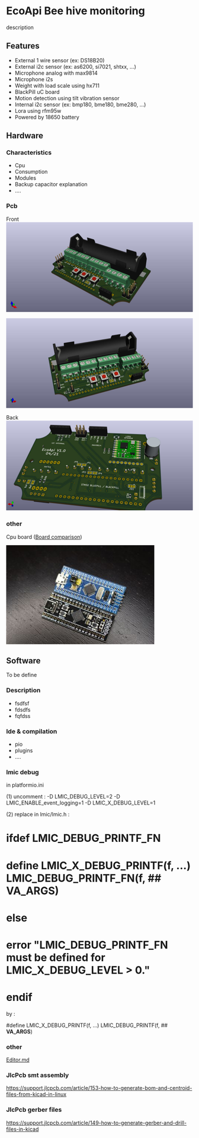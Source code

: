# EcoApi Bee hive monitoring

description

## Features

- External 1 wire sensor (ex: DS18B20)
- External i2c sensor (ex: as6200, si7021, shtxx, ...)
- Microphone analog with max9814
- Microphone i2s 
- Weight with load scale using hx711
- BlackPill uC board
- Motion detection using tilt vibration sensor
- Internal i2c sensor (ex: bmp180, bme180, bme280, ...)
- Lora using rfm95w 
- Powered by 18650 battery

## Hardware

### Characteristics

- Cpu
- Consumption
- Modules
- Backup capacitor explanation
- ....

### Pcb

Front
[![](https://github.com/EcoApi/EcoApi_BeeHiveMonitoring/blob/main/Hardware/images/EcoApi_pcb1.jpg?raw=true)](https://github.com/EcoApi/EcoApi_BeeHiveMonitoring/blob/main/Hardware/images/EcoApi_pcb1.jpg?raw=true)

[![](https://github.com/EcoApi/EcoApi_BeeHiveMonitoring/blob/main/Hardware/images/EcoApi_pcb2.jpg?raw=true)](https://github.com/EcoApi/EcoApi_BeeHiveMonitoring/blob/main/Hardware/images/EcoApi_pcb2.jpg?raw=true)

Back
[![](https://github.com/EcoApi/EcoApi_BeeHiveMonitoring/blob/main/Hardware/images/EcoApi_pcb3.jpg?raw=true)](https://github.com/EcoApi/EcoApi_BeeHiveMonitoring/blob/main/Hardware/images/EcoApi_pcb3.jpg?raw=true)

### other

Cpu board ([Board comparison](https://hackaday.com/2021/01/20/blue-pill-vs-black-pill-transitioning-from-stm32f103-to-stm32f411/ "Board comparison"))

[![](https://github.com/EcoApi/EcoApi_BeeHiveMonitoring/blob/main/Hardware/images/stm32_blue_black_pill_top.jpg?raw=true)](https://github.com/EcoApi/EcoApi_BeeHiveMonitoring/blob/main/Hardware/images/stm32_blue_black_pill_top.jpg?raw=true)


## Software

To be define

### Description

- fsdfsf
- fdsdfs
- fqfdss

### Ide & compilation

- pio
- plugins
- ....

### lmic debug ###

in platformio.ini

(1) uncomment :
	-D LMIC_DEBUG_LEVEL=2
	-D LMIC_ENABLE_event_logging=1
	-D LMIC_X_DEBUG_LEVEL=1

(2) replace in lmic/lmic.h :

#  ifdef LMIC_DEBUG_PRINTF_FN
#    define LMIC_X_DEBUG_PRINTF(f, ...) LMIC_DEBUG_PRINTF_FN(f, ## __VA_ARGS__)
#  else
#    error "LMIC_DEBUG_PRINTF_FN must be defined for LMIC_X_DEBUG_LEVEL > 0."
#  endif

by :

#define LMIC_X_DEBUG_PRINTF(f, ...) LMIC_DEBUG_PRINTF(f, ## __VA_ARGS__)

### other 
[Editor.md](https://pandao.github.io/editor.md/en.html "Editor.md")

### JlcPcb smt assembly ###
https://support.jlcpcb.com/article/153-how-to-generate-bom-and-centroid-files-from-kicad-in-linux

### JlcPcb gerber files ###
https://support.jlcpcb.com/article/149-how-to-generate-gerber-and-drill-files-in-kicad


